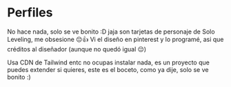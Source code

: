 # Perfiles
No hace nada, solo se ve bonito :D jaja son tarjetas de personaje de Solo Leveling, me obsesione 😔👍 Vi el diseño en pinterest y lo programé, asi que créditos al diseñador (aunque no quedó igual 😔)

Usa CDN de Tailwind entc no ocupas instalar nada, es un proyecto que puedes extender si quieres, este es el boceto, como ya dije, solo se ve bonito :)
